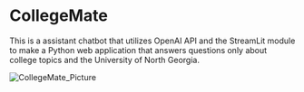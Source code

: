 # CollegeMate
This is a assistant chatbot that utilizes OpenAI API and the StreamLit module to make a Python web application that answers questions only about college topics and the University of North Georgia.


![CollegeMate_Picture](https://github.com/ScottSnow13/CollegeMate/assets/117798417/44cc4449-0c09-49d4-87e7-d5e60bf9733c)
